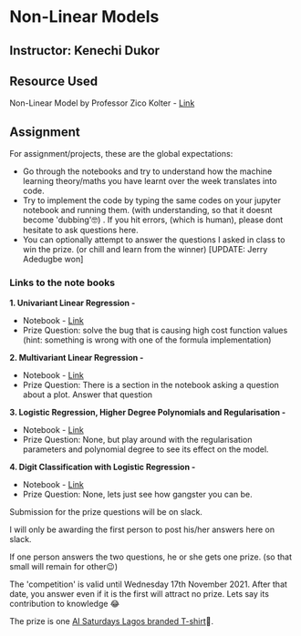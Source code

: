 # Non-Linear Models

Instructor: Kenechi Dukor
--

## Resource Used
Non-Linear Model by Professor Zico Kolter - [Link](http://www.datasciencecourse.org/slides/nonlinear_modeling.pdf
 "Non-Linear Models")
 
## Assignment
For assignment/projects, these are the global expectations:
- Go through the notebooks and try to understand how the machine learning theory/maths you have learnt over the week translates into code.
- Try to implement the code by typing the same codes on your jupyter notebook and running them. (with understanding, so that it doesnt become 'dubbing':nerd_face:) . If you hit errors, (which is human), please dont hesitate to ask questions here.
- You can optionally attempt to answer the questions I asked in class to win the prize. (or chill and learn from the winner) [UPDATE: Jerry Adedugbe won]

### Links to the note books

**1. Univariant Linear Regression -** 

- Notebook - [Link](https://github.com/AISaturdaysLagos/Cohort3/blob/25018b99975b8b7000790b832efd36237[…]inner/Week6/Notebook/Linear%20Regression%20From%20Scratch.ipynb "Linear Regression")
- Prize Question: solve the bug that is causing high cost function values (hint: something is wrong with one of the formula implementation)

**2. Multivariant Linear Regression -**

- Notebook - [Link](https://github.com/AISaturdaysLagos/Cohort3/blob/25018b99975b8b7000790b832efd362379c0b870/Beginner/Week7/Notebook/Multi%20variable.ipynb "Multi Variable Regression")
- Prize Question: There is a section in the notebook asking a question about a plot. Answer that question

**3. Logistic Regression, Higher Degree Polynomials and Regularisation -**
- Notebook - [Link](https://github.com/AISaturdaysLagos/Cohort3/blob/25018b99975b8b7000790b832efd362379c0b870/Beginner/Week8/Notebook/Logistic%20Regression.ipynb "Logistic Regression")
- Prize Question: None, but play around with the regularisation parameters and polynomial degree to see its effect on the model.

**4. Digit Classification with Logistic Regression -** 
- Notebook - [Link](https://github.com/AISaturdaysLagos/Cohort3/blob/25018b99975b8b7000790b832efd36237[…]870/Beginner/Week10/Notebook/Neural%20Networks%20Learning.ipynb "Neural Networks")
- Prize Question: None, lets just see how gangster you can be.


Submission for the prize questions will be on slack. 

I will only be awarding the first person to post his/her answers here on slack.

If one person answers the two questions, he or she gets one prize. (so that small will remain for other:wink:)

The 'competition' is valid until Wednesday 17th November 2021. After that date, you answer even if it is the first will attract no prize. Lets say its contribution to knowledge :joy:

The prize is one [AI Saturdays Lagos branded T-shirt](https://vendors.so/s/ai-saturdays-lagos):man_dancing:.
